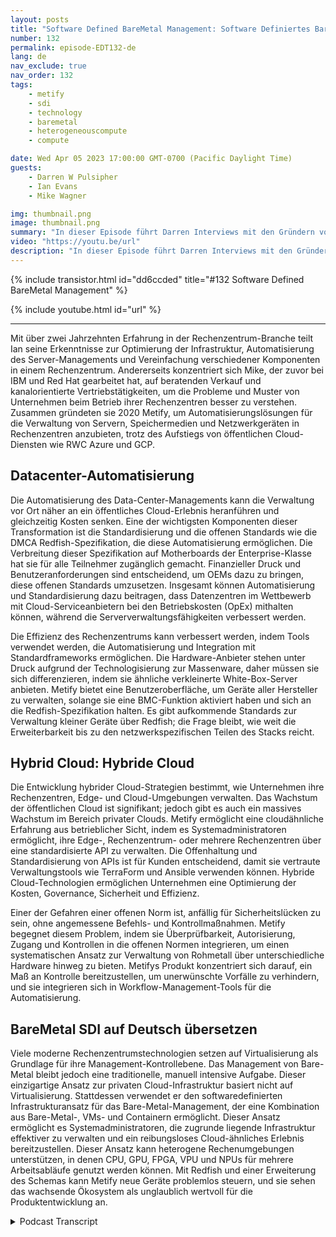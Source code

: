 ```yaml
---
layout: posts
title: "Software Defined BareMetal Management: Software Definiertes Bare-Metal-Management"
number: 132
permalink: episode-EDT132-de
lang: de
nav_exclude: true
nav_order: 132
tags:
    - metify
    - sdi
    - technology
    - baremetal
    - heterogeneouscompute
    - compute

date: Wed Apr 05 2023 17:00:00 GMT-0700 (Pacific Daylight Time)
guests:
    - Darren W Pulsipher
    - Ian Evans
    - Mike Wagner

img: thumbnail.png
image: thumbnail.png
summary: "In dieser Episode führt Darren Interviews mit den Gründern von Metify, Ian Evans und Mike Wagner, über ihren einzigartigen Ansatz zur Verwaltung von Bare-Metal-Software-definierter Infrastruktur unter Verwendung des Redfish-Standards."
video: "https://youtu.be/url"
description: "In dieser Episode führt Darren Interviews mit den Gründern von Metify, Ian Evans und Mike Wagner, über ihren einzigartigen Ansatz zur Verwaltung von Bare-Metal-Software-definierter Infrastruktur unter Verwendung des Redfish-Standards."
---
```


<div>
{% include transistor.html id="dd6ccded" title="#132 Software Defined BareMetal Management" %}

{% include youtube.html id="url" %}
</div>

---

Mit über zwei Jahrzehnten Erfahrung in der Rechenzentrum-Branche teilt Ian seine Erkenntnisse zur Optimierung der Infrastruktur, Automatisierung des Server-Managements und Vereinfachung verschiedener Komponenten in einem Rechenzentrum. Andererseits konzentriert sich Mike, der zuvor bei IBM und Red Hat gearbeitet hat, auf beratenden Verkauf und kanalorientierte Vertriebstätigkeiten, um die Probleme und Muster von Unternehmen beim Betrieb ihrer Rechenzentren besser zu verstehen. Zusammen gründeten sie 2020 Metify, um Automatisierungslösungen für die Verwaltung von Servern, Speichermedien und Netzwerkgeräten in Rechenzentren anzubieten, trotz des Aufstiegs von öffentlichen Cloud-Diensten wie RWC Azure und GCP.

## Datacenter-Automatisierung

Die Automatisierung des Data-Center-Managements kann die Verwaltung vor Ort näher an ein öffentliches Cloud-Erlebnis heranführen und gleichzeitig Kosten senken. Eine der wichtigsten Komponenten dieser Transformation ist die Standardisierung und die offenen Standards wie die DMCA Redfish-Spezifikation, die diese Automatisierung ermöglichen. Die Verbreitung dieser Spezifikation auf Motherboards der Enterprise-Klasse hat sie für alle Teilnehmer zugänglich gemacht. Finanzieller Druck und Benutzeranforderungen sind entscheidend, um OEMs dazu zu bringen, diese offenen Standards umzusetzen. Insgesamt können Automatisierung und Standardisierung dazu beitragen, dass Datenzentren im Wettbewerb mit Cloud-Serviceanbietern bei den Betriebskosten (OpEx) mithalten können, während die Serververwaltungsfähigkeiten verbessert werden.

Die Effizienz des Rechenzentrums kann verbessert werden, indem Tools verwendet werden, die Automatisierung und Integration mit Standardframeworks ermöglichen. Die Hardware-Anbieter stehen unter Druck aufgrund der Technologisierung zur Massenware, daher müssen sie sich differenzieren, indem sie ähnliche verkleinerte White-Box-Server anbieten. Metify bietet eine Benutzeroberfläche, um Geräte aller Hersteller zu verwalten, solange sie eine BMC-Funktion aktiviert haben und sich an die Redfish-Spezifikation halten. Es gibt aufkommende Standards zur Verwaltung kleiner Geräte über Redfish; die Frage bleibt, wie weit die Erweiterbarkeit bis zu den netzwerkspezifischen Teilen des Stacks reicht.

## Hybrid Cloud: Hybride Cloud

Die Entwicklung hybrider Cloud-Strategien bestimmt, wie Unternehmen ihre Rechenzentren, Edge- und Cloud-Umgebungen verwalten. Das Wachstum der öffentlichen Cloud ist signifikant; jedoch gibt es auch ein massives Wachstum im Bereich privater Clouds. Metify ermöglicht eine cloudähnliche Erfahrung aus betrieblicher Sicht, indem es Systemadministratoren ermöglicht, ihre Edge-, Rechenzentrum- oder mehrere Rechenzentren über eine standardisierte API zu verwalten. Die Offenhaltung und Standardisierung von APIs ist für Kunden entscheidend, damit sie vertraute Verwaltungstools wie TerraForm und Ansible verwenden können. Hybride Cloud-Technologien ermöglichen Unternehmen eine Optimierung der Kosten, Governance, Sicherheit und Effizienz.

Einer der Gefahren einer offenen Norm ist, anfällig für Sicherheitslücken zu sein, ohne angemessene Befehls- und Kontrollmaßnahmen. Metify begegnet diesem Problem, indem sie Überprüfbarkeit, Autorisierung, Zugang und Kontrollen in die offenen Normen integrieren, um einen systematischen Ansatz zur Verwaltung von Rohmetall über unterschiedliche Hardware hinweg zu bieten. Metifys Produkt konzentriert sich darauf, ein Maß an Kontrolle bereitzustellen, um unerwünschte Vorfälle zu verhindern, und sie integrieren sich in Workflow-Management-Tools für die Automatisierung.

## BareMetal SDI auf Deutsch übersetzen

Viele moderne Rechenzentrumstechnologien setzen auf Virtualisierung als Grundlage für ihre Management-Kontrollebene. Das Management von Bare-Metal bleibt jedoch eine traditionelle, manuell intensive Aufgabe. Dieser einzigartige Ansatz zur privaten Cloud-Infrastruktur basiert nicht auf Virtualisierung. Stattdessen verwendet er den softwaredefinierten Infrastrukturansatz für das Bare-Metal-Management, der eine Kombination aus Bare-Metal-, VMs- und Containern ermöglicht. Dieser Ansatz ermöglicht es Systemadministratoren, die zugrunde liegende Infrastruktur effektiver zu verwalten und ein reibungsloses Cloud-ähnliches Erlebnis bereitzustellen. Dieser Ansatz kann heterogene Rechenumgebungen unterstützen, in denen CPU, GPU, FPGA, VPU und NPUs für mehrere Arbeitsabläufe genutzt werden können. Mit Redfish und einer Erweiterung des Schemas kann Metify neue Geräte problemlos steuern, und sie sehen das wachsende Ökosystem als unglaublich wertvoll für die Produktentwicklung an.



<details>
<summary> Podcast Transcript </summary>

<p></p>

</details>
